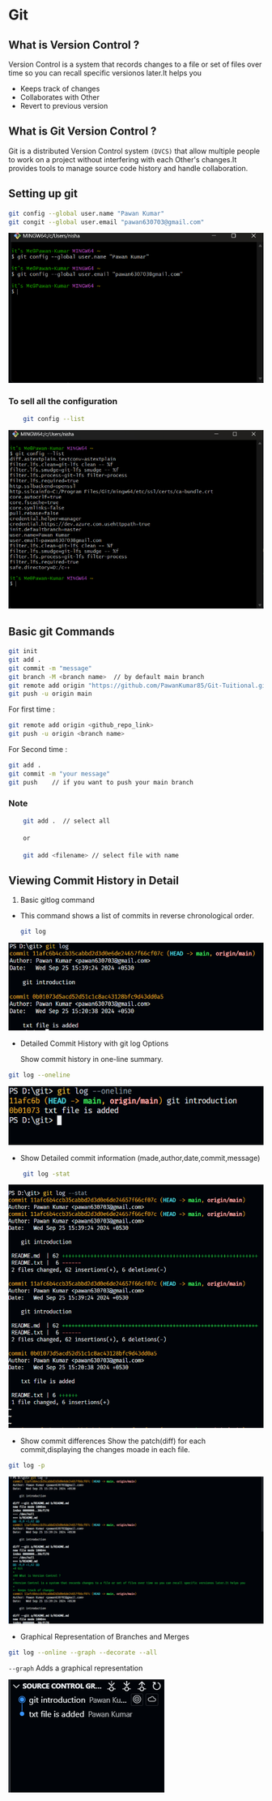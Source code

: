 # Git

## What is Version Control ?

Version Control is a system that records changes to a file or set of files over time so you can recall specific versionos later.It helps you

- Keeps track of changes
- Collaborates with Other
- Revert to previous version

## What is Git Version Control ?

Git is a distributed Version Control system `(DVCS)` that allow multiple people to work on a project without interfering with each Other's changes.It provides tools to manage source code history and handle collaboration.

## Setting up git

```bash
git config --global user.name "Pawan Kumar"
git congit --global user.email "pawan630703@gmail.com"
```

![alt text](image.png)

### To sell all the configuration

```bash
    git config --list
```

![git](image-1.png)

## Basic git Commands

```bash
git init
git add .
git commit -m "message"
git branch -M <branch name>  // by default main branch
git remote add origin "https://github.com/PawanKumar85/Git-Tuitional.git"
git push -u origin main
```

For first time :

```bash
git remote add origin <github_repo_link>
git push -u origin <branch name>
```

For Second time :

```bash
git add .
git commit -m "your message"
git push    // if you want to push your main branch
```

### Note

```bash
    git add .  // select all

    or

    git add <filename> // select file with name
```

## Viewing Commit History in Detail

1. Basic gitlog command

- This command shows a list of commits in reverse chronological order.

    ```bash
    git log
    ```

![alt text](image-2.png)

- Detailed Commit History with git log Options

    Show commit history in one-line summary.

```bash
git log --oneline
```

![alt text](image-3.png)

- Show Detailed commit information (made,author,date,commit,message)

```bash
    git log -stat
```

![alt text](image-4.png)

- Show commit differences
    Show the patch(diff) for each commit,displaying the changes moade in each file.

```bash
git log -p
```

![alt text](image-5.png)

- Graphical Representation of Branches and Merges

```bash
git log --online --graph --decorate --all
```

`--graph` Adds a graphical representation

![alt text](image-6.png)
